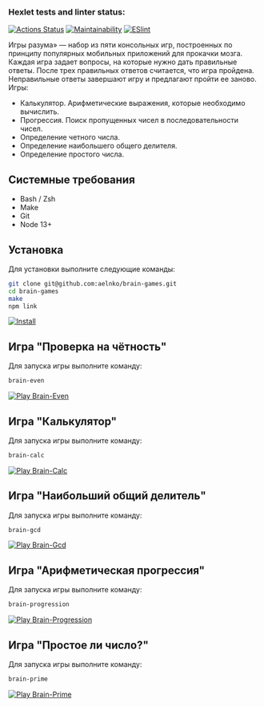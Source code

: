 ### Hexlet tests and linter status:
[![Actions Status](https://github.com/aelnko/frontend-project-lvl1/workflows/hexlet-check/badge.svg)](https://github.com/aelnko/frontend-project-lvl1/actions)
[![Maintainability](https://api.codeclimate.com/v1/badges/a99a88d28ad37a79dbf6/maintainability)](https://codeclimate.com/github/codeclimate/codeclimate/maintainability)
[![ESlint](https://github.com/aelnko/frontend-project-lvl1/actions/workflows/eslint.yml/badge.svg)](https://github.com/aelnko/frontend-project-lvl1/actions/workflows/eslint.yml)









Игры разума» — набор из пяти консольных игр, построенных по принципу популярных мобильных приложений для прокачки мозга. Каждая игра задает вопросы, на которые нужно дать правильные ответы. После трех правильных ответов считается, что игра пройдена. Неправильные ответы завершают игру и предлагают пройти ее заново. Игры:

- Калькулятор. Арифметические выражения, которые необходимо вычислить.
- Прогрессия. Поиск пропущенных чисел в последовательности чисел.
- Определение четного числа.
- Определение наибольшего общего делителя.
- Определение простого числа.

## Системные требования

 - Bash / Zsh
 - Make
 - Git
 - Node 13+

## Установка

Для установки выполните следующие команды:

```bash
git clone git@github.com:aelnko/brain-games.git
cd brain-games
make
npm link
```

[![Install](https://asciinema.org/a/507611.svg)](https://asciinema.org/a/507611)
## Игра "Проверка на чётность"

Для запуска игры выполните команду:

```bash
brain-even
```

[![Play Brain-Even](https://asciinema.org/a/507613.svg)](https://asciinema.org/a/507613)
## Игра "Калькулятор"

Для запуска игры выполните команду:

```bash
brain-calc
```

[![Play Brain-Calc](https://asciinema.org/a/507614.svg)](https://asciinema.org/a/507614)
## Игра "Наибольший общий делитель"

Для запуска игры выполните команду:

```bash
brain-gcd
```

[![Play Brain-Gcd](https://asciinema.org/a/507615.svg)](https://asciinema.org/a/507615)
## Игра "Арифметическая прогрессия"

Для запуска игры выполните команду:

```bash
brain-progression
```

[![Play Brain-Progression](https://asciinema.org/a/507616.svg)](https://asciinema.org/a/507616)
## Игра "Простое ли число?"

Для запуска игры выполните команду:

```bash
brain-prime
```

[![Play Brain-Prime](https://asciinema.org/a/507617.svg)](https://asciinema.org/a/507617)
